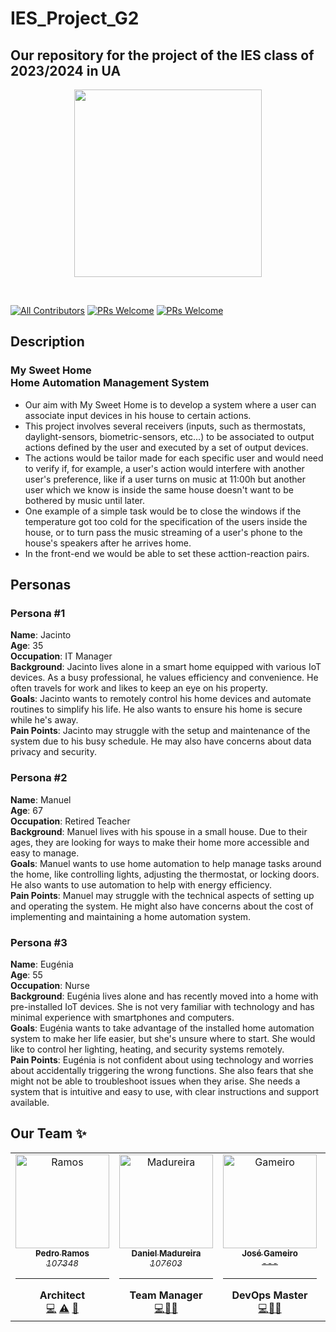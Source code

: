 # IES_Project_G2
## Our repository for the project of the IES class of 2023/2024 in UA

<p align="center">
    <img src="https://i.imgur.com/y7WgwFp.jpg" height="300px">
</p>

&nbsp;

[![All Contributors](https://img.shields.io/badge/Contributors-4-brightgreen.svg?style=for-the-badge)](#contributors-)
[![PRs Welcome](https://img.shields.io/badge/Open%20Issues-0-orange.svg?style=for-the-badge)](http://makeapullrequest.com)
[![PRs Welcome](https://img.shields.io/badge/Closed%20Issues-0-blue.svg?style=for-the-badge)](http://makeapullrequest.com)

## Description
### My Sweet Home <br> Home Automation Management System
 - Our aim with My Sweet Home is to develop a system where a user can associate input devices in his house to certain actions.
 - This project involves several receivers (inputs, such as thermostats, daylight-sensors, biometric-sensors, etc...) to be associated to output actions defined by the user and executed by a set of output devices.
 - The actions would be tailor made for each specific user and would need to verify if, for example, a user's action would interfere with another user's preference, like if a user turns on music at 11:00h but another user which we know is inside the same house doesn't want to be bothered by music until later.
 - One example of a simple task would be to close the windows if the temperature got too cold for the specification of the users inside the house, or to turn pass the music streaming of a user's phone to the house's speakers after he arrives home.
 - In the front-end we would be able to set these acttion-reaction pairs.

## Personas
### Persona #1

**Name**: Jacinto  
**Age**: 35  
**Occupation**: IT Manager  
**Background**: Jacinto lives alone in a smart home equipped with various IoT devices. As a busy professional, he values efficiency and convenience. He often travels for work and likes to keep an eye on his property.  
**Goals**: Jacinto wants to remotely control his home devices and automate routines to simplify his life. He also wants to ensure his home is secure while he's away.  
**Pain Points**: Jacinto may struggle with the setup and maintenance of the system due to his busy schedule. He may also have concerns about data privacy and security.

### Persona #2

**Name**: Manuel  
**Age**: 67  
**Occupation**: Retired Teacher  
**Background**: Manuel lives with his spouse in a small house. Due to their ages, they are looking for ways to make their home more accessible and easy to manage.  
**Goals**: Manuel wants to use home automation to help manage tasks around the home, like controlling lights, adjusting the thermostat, or locking doors. He also wants to use automation to help with energy efficiency.  
**Pain Points**: Manuel may struggle with the technical aspects of setting up and operating the system. He might also have concerns about the cost of implementing and maintaining a home automation system.

### Persona #3

**Name**: Eugénia  
**Age**: 55  
**Occupation**: Nurse  
**Background**: Eugénia lives alone and has recently moved into a home with pre-installed IoT devices. She is not very familiar with technology and has minimal experience with smartphones and computers.  
**Goals**: Eugénia wants to take advantage of the installed home automation system to make her life easier, but she's unsure where to start. She would like to control her lighting, heating, and security systems remotely.  
**Pain Points**: Eugénia is not confident about using technology and worries about accidentally triggering the wrong functions. She also fears that she might not be able to troubleshoot issues when they arise. She needs a system that is intuitive and easy to use, with clear instructions and support available.

## Our Team ✨

<!-- ALL-CONTRIBUTORS-LIST:START -->
<!-- prettier-ignore-start -->
<!-- markdownlint-disable -->
<table>
  <tr>
    <td align="center"><a href="https://github.com/P-Ramos16"><img src="https://avatars0.githubusercontent.com/P-Ramos16?v=3" width="150px;" alt="Ramos"/><br /><sub><b>Pedro Ramos</b><br><i>107348</i></sub></a><hr><b>Architect</b><br><a href="https://github.com/P-Ramos16" title="Code">💻</a> <a href="https://github.com/codesandbox/codesandbox-client/commits?author=CompuIves" title="Tests">⚠️</a> <a href="#tool-CompuIves" title="Tools">🔧</a></td>
    <td align="center"><a href="https://github.com/Dan1m4D"><img src="https://avatars0.githubusercontent.com/Dan1m4D?v=3" width="150px;" alt="Madureira"/><br /><sub><b>Daniel Madureira</b><br><i>107603</i></sub></a><hr><b>Team Manager</b><br><a href="https://github.com/Dan1m4D" title="Code">💻</a><a href="#design-CompuIves" title="Design">🎨</a><a href="#tool-CompuIves" title="Tools">🔧</a></td>
    <td align="center"><a href="https://github.com/zegameiro"><img src="https://avatars0.githubusercontent.com/zegameiro?v=3" width="150px;" alt="Gameiro"/><br /><sub><b>José Gameiro</b><br><i>---</i></sub></a><hr><b>DevOps Master</b><br><a href="https://github.com/zegameiro" title="Code">💻</a><a href="#blog-CompuIves" title="Blogposts">📝</a><a href="#tool-CompuIves" title="Tools">🔧</a></td>
    <td align="center"><a href="https://github.com/FiNeX96"><img src="https://avatars0.githubusercontent.com/FiNeX96?v=3" width="150px;" alt="Aguiar"/><br /><sub><b>Rodrigo Aguiar</b><br><i>---</i></sub></a><hr><b>Product Owner</b><br><a href="https://github.com/Rafael-Kauati" title="Code">💻</a><a href="#tool-MergeMaestro" title="Tools">🔀</a><a href="#tool-CompuIves" title="Tools">🔧</a></td>
  </tr>
</table>

<!-- markdownlint-enable -->
<!-- prettier-ignore-end -->

<!-- ALL-CONTRIBUTORS-LIST:END -->
